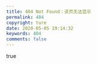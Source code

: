 ```yaml
---
title: 404 Not Found：该页无法显示
permalink: 404
copyright: ture
date: 2020-05-05 19:14:32
keywords: 404
comments: false
---
```

<!DOCTYPE html>
<html>
    <head>
         <meta charset="UTF-8" />
         <title>404</title>                                                                                                                                        
    </head>
    <body>
         <script type="text/javascript" src="//qzonestyle.gtimg.cn/qzone/hybrid/app/404/search_children.js" homePageName="返回首页" homePageUrl="https://www.xeubaonline.com"></script>
true</body>
</html>
